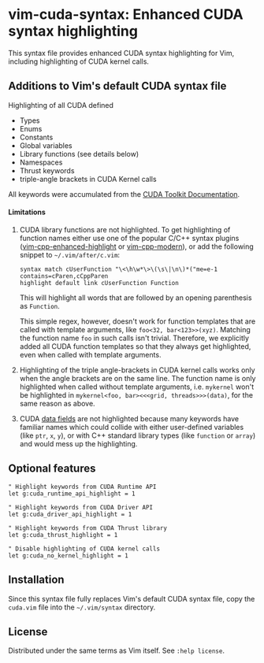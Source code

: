 # vim-cuda-syntax: Enhanced CUDA syntax highlighting

This syntax file provides enhanced CUDA syntax highlighting for Vim, including
highlighting of CUDA kernel calls.

## Additions to Vim's default CUDA syntax file

Highlighting of all CUDA defined
- Types
- Enums
- Constants
- Global variables
- Library functions (see details below)
- Namespaces
- Thrust keywords
- triple-angle brackets in CUDA Kernel calls

All keywords were accumulated from the
[CUDA Toolkit Documentation](http://docs.nvidia.com/cuda/index.html).

#### Limitations

1. CUDA library functions are not highlighted. To get highlighting of function
   names either use one of the popular C/C++ syntax plugins
   ([vim-cpp-enhanced-highlight](https://github.com/octol/vim-cpp-enhanced-highlight)
   or [vim-cpp-modern](https://github.com/bfrg/vim-cpp-modern)), or add the
   following snippet to `~/.vim/after/c.vim`:
   ```vim
   syntax match cUserFunction "\<\h\w*\>\(\s\|\n\)*("me=e-1 contains=cParen,cCppParen
   highlight default link cUserFunction Function
   ```
   This will highlight all words that are followed by an opening parenthesis as
   `Function`.

   This simple regex, however, doesn't work for function templates that are
   called with template arguments, like `foo<32, bar<123>>(xyz)`. Matching the
   function name `foo` in such calls isn't trivial. Therefore, we explicitly
   added all CUDA function templates so that they always get highlighted, even
   when called with template arguments.

2. Highlighting of the triple angle-brackets in CUDA kernel calls works only
   when the angle brackets are on the same line. The function name is only
   highlighted when called without template arguments, i.e. `mykernel` won't be
   highlighted in `mykernel<foo, bar><<<grid, threads>>>(data)`, for the same
   reason as above.

3. CUDA [data fields](https://docs.nvidia.com/cuda/cuda-runtime-api/functions.html#functions)
   are not highlighted because many keywords have familiar names which could
   collide with either user-defined variables (like `ptr`, `x`, `y`), or with
   C++ standard library types (like `function` or `array`) and would mess up the
   highlighting.


## Optional features

```vim
" Highlight keywords from CUDA Runtime API
let g:cuda_runtime_api_highlight = 1

" Highlight keywords from CUDA Driver API
let g:cuda_driver_api_highlight = 1

" Highlight keywords from CUDA Thrust library
let g:cuda_thrust_highlight = 1

" Disable highlighting of CUDA kernel calls
let g:cuda_no_kernel_highlight = 1
```


## Installation

Since this syntax file fully replaces Vim's default CUDA syntax file, copy the
`cuda.vim` file into the `~/.vim/syntax` directory.


## License

Distributed under the same terms as Vim itself. See `:help license`.
